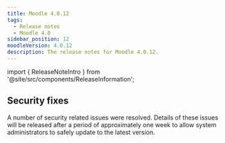 ```yaml
---
title: Moodle 4.0.12
tags:
  - Release notes
  - Moodle 4.0
sidebar_position: 12
moodleVersion: 4.0.12
description: The release notes for Moodle 4.0.12.
---
```


import { ReleaseNoteIntro } from '@site/src/components/ReleaseInformation';

<ReleaseNoteIntro releaseName={frontMatter.moodleVersion} />

## Security fixes

A number of security related issues were resolved. Details of these issues will be released after a period of approximately one week to allow system administrators to safely update to the latest version.
